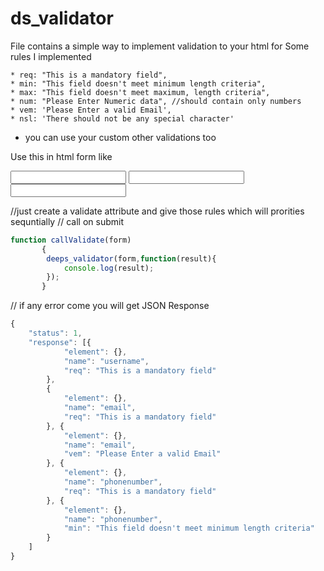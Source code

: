 # ds_validator 
File contains a simple way to implement validation to your html for 
Some rules I implemented 

    * req: "This is a mandatory field",
    * min: "This field doesn't meet minimum length criteria",
    * max: "This field doesn't meet maximum, length criteria",
    * num: "Please Enter Numeric data", //should contain only numbers
    * vem: 'Please Enter a valid Email',
    * nsl: 'There should not be any special character'

        
 * you can use your custom  other validations  too
 
 Use this in html form like 
 
 <form id="myform">
   <!--// <input name="username" type="text" validate="req min:3 max:10 " >-->
    <input name="username" type="text" validate="req max:10" >
    <input name="email" type="email" validate="req vem"  >
    <input name="phonenumber" type="text" validate="req num min:10 max:10" >
</form>

//just  create a validate attribute and give those rules which will prorities sequntially 
 // call on submit 
 ```javascript
function callValidate(form)
        {
         deeps_validator(form,function(result){
             console.log(result);
         });
        }
 ```
  

// if any error come  you will get JSON Response 
```javascript
{
	"status": 1,
	"response": [{
			"element": {},
			"name": "username",
			"req": "This is a mandatory field"
		},
		{
			"element": {},
			"name": "email",
			"req": "This is a mandatory field"
		}, {
			"element": {},
			"name": "email",
			"vem": "Please Enter a valid Email"
		}, {
			"element": {},
			"name": "phonenumber",
			"req": "This is a mandatory field"
		}, {
			"element": {},
			"name": "phonenumber",
			"min": "This field doesn't meet minimum length criteria"
		}
	]
}
```

